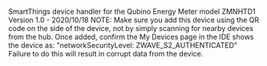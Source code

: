 SmartThings device handler for the Qubino Energy Meter model ZMNHTD1
Version 1.0 - 2020/10/18
NOTE: 	Make sure you add this device using the QR code on the side of the device, not by simply scanning for nearby devices from the hub.
		    Once added, confirm the My Devices page in the IDE shows the device as: "networkSecurityLevel: ZWAVE_S2_AUTHENTICATED"
        Failure to do this will result in corrupt data from the device.
